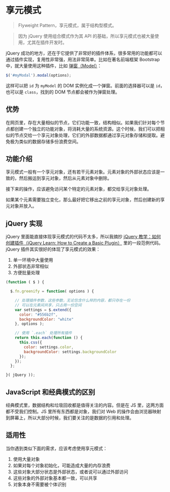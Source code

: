 享元模式
========

> Flyweight Pattern，享元模式，属于结构型模式。

> 因为 jQuery 使用组合模式作为其 API 的基础，所以享元模式也被大量使用，尤其在插件开发时。

jQuery 成功的地方，还在于它提供了非常好的插件体系，很多常用的功能都可以通过插件实现，复用性非常强，用法非常简单。比如在著名前端框架 Bootstrap 中，就大量使用这种插件，比如 [弹窗（Model）](https://getbootstrap.com/docs/4.3/components/modal/#via-javascript)：

```js
$('#myModal').modal(options);
```

这样可以把 `id` 为 `myModel` 的 DOM 实例化成一个弹窗。前面的选择器可以是 `id`，也可以是 `class`，找到的 DOM 节点都会被作为弹窗处理。

优势
--------

在网页里，存在大量相似的节点，它们功能一致，结构相似。如果我们针对每个节点都创建一个独立的功能对象，将消耗大量的系统资源。这个时候，我们可以把相似的节点交给一个享元对象处理，它们的外部数据都通过享元对象存储和提取。避免极为类似的数据存储多份浪费空间。


功能介绍
--------

享元模式一般有一个享元对象，还有若干元素对象。元素对象的外部状态应该是一致的，然后搬运到享元对象，然后从元素对象中删除。

接下来的操作，应该避免访问某个特定的元素对象，都交给享元对象处理。

如果某个元素需要独立变化，那么最好把它移出之前的享元对象，然后创建新的享元对象并放入。

jQuery 实现
-----------

jQuery 里面能直接体现享元模式的代码不太多，所以我摘抄 [jQuery 教学：如何创建插件（jQuery Learn: How to Create a Basic Plugin）](https://learn.jquery.com/plugins/basic-plugin-creation/) 里的一段范例代码。jQuery 插件其实很好的体现了享元模式的效果：

1. 单一环境中大量使用
2. 外部状态非常相似
3. 方便批量处理

```js
(function ( $ ) {

  $.fn.greenify = function( options ) {

    // 处理插件参数，这些参数，无论包含什么样的内容，都只存在一份
    // 可以在元素间共享，只占用一份空间
    var settings = $.extend({
      color: "#556b2f",
      backgroundColor: "white"
    }, options );

    // 使用 `.each` 处理所有插件
    return this.each(function () {
      this.css({
        color: settings.color,
        backgroundColor: settings.backgroundColor
      });
    });
  };

}( jQuery ));
```

JavaScript 和经典模式的区别
--------

经典模式里，数据结构和垃圾回收都是值得关注的内容。但是在 JS 里，这两方面都不受我们控制。JS 里所有东西都是对象，我们对 Web 的操作会由浏览器映射到屏幕上，所以大部分时候，我们要关注的是数据的引用和处理。

适用性
--------

当你遇到类似下面的需求，应该考虑使用享元模式：

1. 使用大量对象
2. 如果对每个对象初始化，可能造成大量的内存浪费
3. 这些对象大部分状态是外部状态，或者说可以通过外部访问
4. 这些对象的外部对象基本都一致，可以共享
5. 对象本身不需要被个体识别

